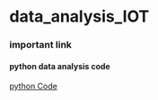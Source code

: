 # data_analysis_IOT

### important link

#### python data analysis code
[python Code](https://github.com/gourangasatapathyvit/data_analysis_IOT/blob/main/iot.ipynb)
